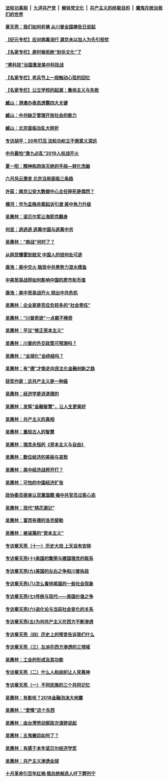 ####  [法轮功真相](../../../../basic/blob/master/README.md?t=06231202) &nbsp;|&nbsp; [九评共产党](../../../../9ping.md/blob/master/README.md?t=06231202) &nbsp;|&nbsp; [解体党文化](../../../../jtdwh.md/blob/master/README.md?t=06231202)  &nbsp;|&nbsp; [共产主义的终极目的](../../../../gczydzjmd.md/blob/master/README.md?t=06231202) &nbsp;|&nbsp; [魔鬼在统治我们的世界](../../../../mgztzwmdsj.md/blob/master/README.md?t=06231202) 

#### [章天亮：我们如何祈祷 从川普全国祷告日说起](../pages/nsc423/n11944627.md?t=06231202) 

#### [【纪元专栏】应对病毒流行 渥京未以加人为先引担忧](../pages/nsc423/n11875714.md?t=06231202) 

#### [【名家专栏】是时候拒绝“封杀文化”了](../pages/nsc423/n11814093.md?t=06231202) 

#### [“黑科技”治国激发美中科技战](../pages/nsc423/n11638056.md?t=06231202) 

#### [【名家专栏】老兵节上一段触动心弦的回忆](../pages/nsc423/n11646016.md?t=06231202) 

#### [【名家专栏】公立学校的起源：集体主义与失败](../pages/nsc423/n11601833.md?t=06231202) 

#### [臧山：港澳办表态透露四大关键](../pages/nsc423/n11421628.md?t=06231202) 

#### [臧山：中共缺乏管理开放社会的能力](../pages/nsc423/n11407457.md?t=06231202) 

#### [臧山：北京面临治乱大转折](../pages/nsc423/n11406895.md?t=06231202) 

#### [专访胡平：20年打压 法轮功屹立不倒意义深远](../pages/nsc423/n11398800.md?t=06231202) 

#### [中共最怕“逢九必乱”2019人权战开火](../pages/nsc423/n11385248.md?t=06231202) 

#### [夏一阳：精神和肉体灭绝的手段—转化洗脑](../pages/nsc423/n11368250.md?t=06231202) 

#### [六月风云激变 北京当局面临三条路](../pages/nsc423/n11313668.md?t=06231202) 

#### [许茹：南京公安大数据中心主任猝死是偶然？](../pages/nsc423/n11064744.md?t=06231202) 

#### [横河：华为孟晚舟案起诉引渡 美中角力升级](../pages/nsc423/n11027230.md?t=06231202) 

#### [吴惠林：诺贝尔奖让海耶克翻身](../pages/nsc423/n10890049.md?t=06231202) 

#### [何坚：逃逃逃 逃离中国与逃离中共](../pages/nsc423/n10592891.md?t=06231202) 

#### [吴惠林：“商战”何时了？](../pages/nsc423/n10573558.md?t=06231202) 

#### [从网贷爆雷到股灾 中国人的钱何处可逃](../pages/nsc423/n10572800.md?t=06231202) 

#### [唐浩：美中交火 隐现中共黑势力混水摸鱼](../pages/nsc423/n10544040.md?t=06231202) 

#### [中美贸易战将如何影响中国的房市和币值](../pages/nsc423/n10543697.md?t=06231202) 

#### [唐浩：美中贸易战开火 烧出中共危机](../pages/nsc423/n10540126.md?t=06231202) 

#### [吴惠林：企业家是否应负较多的“社会责任”](../pages/nsc423/n10535022.md?t=06231202) 

#### [吴惠林：“川普奇迹”一点都不稀奇](../pages/nsc423/n10512808.md?t=06231202) 

#### [吴惠林：平议“修正资本主义”](../pages/nsc423/n10495724.md?t=06231202) 

#### [吴惠林：川普的外交政策可预测吗？](../pages/nsc423/n10462387.md?t=06231202) 

#### [吴惠林：“全球化”会终结吗？](../pages/nsc423/n10452838.md?t=06231202) 

#### [吴惠林：有“德”才能走向民主化金融创新之路](../pages/nsc423/n10432292.md?t=06231202) 

#### [获奖作家：这共产主义是一种癌](../pages/nsc423/n10431541.md?t=06231202) 

#### [吴惠林：经济学是讲道德的](../pages/nsc423/n10398014.md?t=06231202) 

#### [吴惠林：发挥“金融智慧”，让人生更美好](../pages/nsc423/n10375019.md?t=06231202) 

#### [吴惠林：共产主义的真相](../pages/nsc423/n10351394.md?t=06231202) 

#### [吴惠林：重拾古人的智慧](../pages/nsc423/n10337691.md?t=06231202) 

#### [吴惠林：理念永恒的《资本主义与自由》](../pages/nsc423/n10316274.md?t=06231202) 

#### [吴惠林：数位经济的美丽与哀愁](../pages/nsc423/n10292946.md?t=06231202) 

#### [吴惠林：美中经济战将开打？](../pages/nsc423/n10258825.md?t=06231202) 

#### [吴惠林：可怕的中国经济扩张](../pages/nsc423/n10219147.md?t=06231202) 

#### [政协委员提承认双重国籍 揭中共官员过客心态](../pages/nsc423/n10208809.md?t=06231202) 

#### [吴惠林：现代“桃花源记”](../pages/nsc423/n10185234.md?t=06231202) 

#### [吴惠林：富而有德的洛克斐勒](../pages/nsc423/n10142264.md?t=06231202) 

#### [吴惠林：被诬蔑的“资本主义”](../pages/nsc423/n10124816.md?t=06231202) 

#### [专访章天亮（十一）历史大戏 上天自有安排](../pages/nsc423/n10094905.md?t=06231202) 

#### [专访章天亮(十)美国的繁荣与建国理念的联系](../pages/nsc423/n10094899.md?t=06231202) 

#### [专访章天亮(九)美国的左右之争和川普执政](../pages/nsc423/n10094889.md?t=06231202) 

#### [专访章天亮(八)怎么看待美国的一些社会现象](../pages/nsc423/n10094857.md?t=06231202) 

#### [专访章天亮(七)传统与现代——美国价值之争](../pages/nsc423/n10093140.md?t=06231202) 

#### [专访章天亮(六)进化论与当前社会变化的关系](../pages/nsc423/n10092036.md?t=06231202) 

#### [专访章天亮(五)为何共产主义在西方不断渗透](../pages/nsc423/n10083620.md?t=06231202) 

#### [专访章天亮（四）历史上的预言告诉我们什么](../pages/nsc423/n10083606.md?t=06231202) 

#### [专访章天亮（三）左派在西方渗透的三领域](../pages/nsc423/n10081115.md?t=06231202) 

#### [吴惠林：工会的形成及其功能](../pages/nsc423/n10080633.md?t=06231202) 

#### [专访章天亮（二）什么人和组织让人背离神](../pages/nsc423/n10076637.md?t=06231202) 

#### [专访章天亮（一）不同民族的三个共同记忆](../pages/nsc423/n10074188.md?t=06231202) 

#### [吴惠林：有影呒？2018金融泡沫大地震](../pages/nsc423/n10040534.md?t=06231202) 

#### [吴惠林：“爱情”这个东西](../pages/nsc423/n10019423.md?t=06231202) 

#### [吴惠林：由台湾劳动部政次请辞说起](../pages/nsc423/n9979679.md?t=06231202) 

#### [吴惠林：五鬼搬运如何了？](../pages/nsc423/n9925338.md?t=06231202) 

#### [吴惠林：有感于本年诺贝尔经济学奖](../pages/nsc423/n9871883.md?t=06231202) 

#### [吴惠林：共产主义渗透全球](../pages/nsc423/n9812748.md?t=06231202) 

#### [十月革命引百年红祸 俄总统候选人吁下葬列宁](../pages/nsc423/n9810182.md?t=06231202) 

